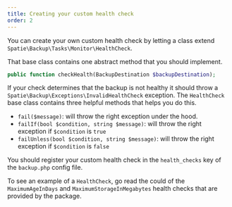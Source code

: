 ```yaml
---
title: Creating your custom health check
order: 2
---
```


 You can create your own custom health check by letting a class extend `Spatie\Backup\Tasks\Monitor\HealthCheck`. 
 
That base class contains one abstract method that you should implement.

```php
public function checkHealth(BackupDestination $backupDestination);
```
 
If your check determines that the backup is not healthy it should throw a `Spatie\Backup\Exceptions\InvalidHealthCheck` exception. The `HealthCheck` base class contains three helpful methods that helps you do this.

- `fail($message)`: will throw the right exception under the hood.
- `failIf(bool $condition, string $message)`: will throw the right exception if `$condition` is `true`
- `failUnless(bool $condition, string $message)`: will throw the right exception if `$condition` is `false`

You should register your custom health check in the `health_checks` key of the `backup.php` config file.

To see an example of a `HealthCheck`, go read the could of the `MaximumAgeInDays` and `MaximumStorageInMegabytes` health checks that are provided by the package.
